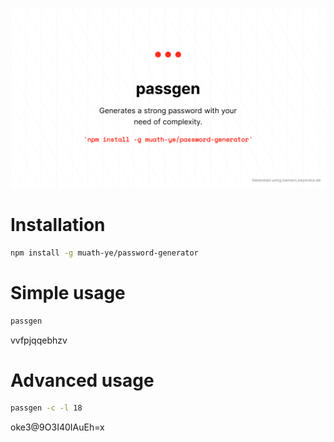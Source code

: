 ![image](arts/passgen.png)

# Installation

```sh
npm install -g muath-ye/password-generator
```

# Simple usage

```bat
passgen
```

vvfpjqqebhzv

# Advanced usage

```bat
passgen -c -l 18
```

oke3@9O3I40IAuEh=x
